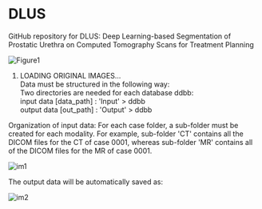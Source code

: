 # DLUS
GitHub repository for DLUS: Deep Learning-based Segmentation of Prostatic Urethra on Computed Tomography Scans for Treatment Planning

![Figure1](https://user-images.githubusercontent.com/83298381/226644663-d59dfd54-1c1d-40e8-9a87-089862e4a396.png)



1. LOADING ORIGINAL IMAGES...                                                                                                                                         
Data must be structured in the following way:                                                                                                                         
  Two directories are needed for each database ddbb:                                                                                                                   
    input data    [data_path] : 'Input' > ddbb                                                                                                                         
    output data    [out_path] : 'Output' > ddbb                                                                                                                       
    
  Organization of input data: For each case folder, a sub-folder must be created for each modality. For example, sub-folder 'CT' contains all the DICOM files for the CT of case 0001, whereas sub-folder 'MR' contains all of the DICOM files for the MR of case 0001.
  
  
![im1](https://user-images.githubusercontent.com/83298381/226656731-c304ab0e-67ea-4be0-a3a4-e6b92797272e.png)

  
  
  The output data will be automatically saved as: 
  
  ![im2](https://user-images.githubusercontent.com/83298381/226656757-c1e38fdb-710d-4431-8343-3dec33ca8c94.png)



